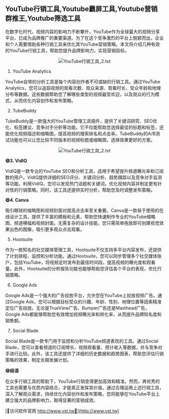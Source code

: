 ## **YouTube行销工具,Youtube霸屏工具,Youtube营销群推王,Youtube筛选工具**

在数字化时代，视频内容的影响力不断攀升，YouTube作为全球最大的视频分享平台，已成为品牌推广的重要渠道。为了在这个竞争激烈的平台上脱颖而出，企业和个人需要借助各种行销工具来优化其YouTube营销策略。本文将介绍几种有效的YouTube行销工具，帮助您提升品牌影响力，实现营销目标。

 <center><img src="https://vst.tw/MP4/tuiguang/png/6.png" alt="YouTube行销工具_2.txt"></center>

1. YouTube Analytics

YouTube自带的分析工具是每个内容创作者不可或缺的行销工具。通过YouTube Analytics，您可以追踪视频的观看次数、观众来源、观看时长、受众年龄和地理分布等数据。这些数据帮助您了解哪些类型的视频最受欢迎，以及观众的行为模式，从而优化内容创作和发布策略。

2. TubeBuddy

TubeBuddy是一款强大的YouTube管理工具插件，提供了关键词研究、SEO优化、标签建议、竞争对手分析等功能。它不仅能帮助您选择最佳的标题和标签，还能优化视频描述和缩略图，提高视频的搜索排名和点击率。TubeBuddy的A/B测试功能也可以让您比较不同版本的视频标题或缩略图，选择效果更好的方案。

 <center><img src="https://vst.tw/MP4/tuiguang/png/4.png" alt="YouTube行销工具_2.txt"></center>

**😄3. VidIQ**

VidIQ是一款专业的YouTube SEO和分析工具，适用于希望提升频道曝光率和订阅数的用户。VidIQ提供详细的SEO评分、关键词分析、趋势跟踪以及竞争对手监测等功能。利用VidIQ，您可以发现热门话题和关键词，优化视频内容并制定更有针对性的行销策略。同时，该工具还提供实时分析，帮助您及时调整发布策略。

**😄4. Canva**

吸引眼球的缩略图和视频封面对提高点击率至关重要。Canva是一款易于使用的在线设计工具，提供了丰富的模板和元素，帮助您快速制作专业的YouTube缩略图、频道横幅和视频封面。无需复杂的设计技能，您只需简单拖放即可创建视觉效果出色的图像，吸引更多观众点击观看。

5. Hootsuite

作为一款知名的社交媒体管理工具，Hootsuite不仅支持多平台内容发布，还提供了计划排程、监控和分析功能。通过Hootsuite，您可以同步管理多个社交媒体账户，包括YouTube，将视频定时发布到最佳时间段，提高视频的曝光度和观看量。此外，Hootsuite的分析报告功能也能够帮助您评估各个平台的表现，优化行销策略。

6. Google Ads

Google Ads是一个强大的广告投放平台，允许您在YouTube上投放视频广告。通过Google Ads，您可以根据目标受众的兴趣、年龄、性别、地理位置等因素精准定位广告投放。无论是TrueView广告、Bumper广告还是Masthead广告，Google Ads都能够帮助您有效增加视频曝光率和转化率，从而提升品牌知名度和销售额。

7. Social Blade

Social Blade是一款专门用于监控和分析YouTube频道表现的工具。通过Social Blade，您可以查看频道的订阅增长、视频观看量、预计收入等数据，并与竞争对手进行比较。此外，该工具还提供了详细的历史数据和趋势图表，帮助您评估行销策略的效果，制定长期发展计划。

**😄结语**

在众多行销工具的帮助下，YouTube行销变得更加高效和精准。然而，再优秀的工具也需要与优质内容结合，才能真正发挥其价值。通过合理运用上述行销工具，深入了解观众需求，持续优化内容创作和发布策略，您将能够在YouTube平台上建立强大的品牌影响力，取得显著的营销成效。


[👻访问软件官网 http://www.vst.tw👻](http://www.vst.tw)

